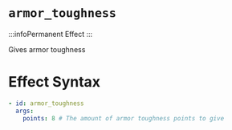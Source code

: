 # `armor_toughness`
:::infoPermanent Effect
:::

Gives armor toughness

# Effect Syntax
```yaml
- id: armor_toughness
  args:
    points: 8 # The amount of armor toughness points to give
```